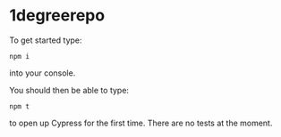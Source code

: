 # 1degreerepo

To get started type:

`npm i`

into your console.

You should then be able to type:

`npm t`

to open up Cypress for the first time. There are no tests at the moment.
